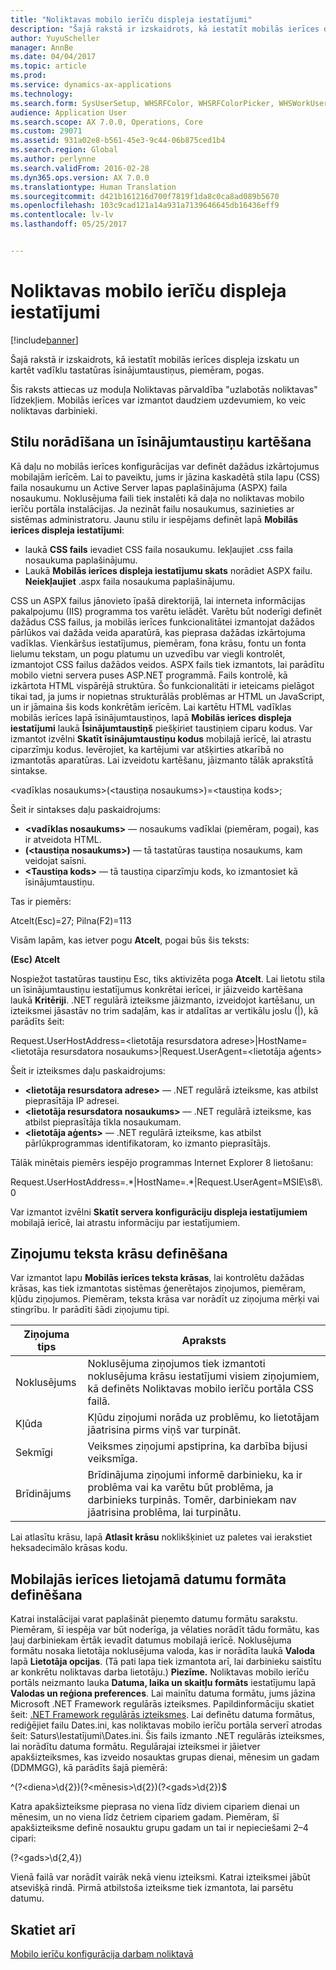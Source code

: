 ```yaml
---
title: "Noliktavas mobilo ierīču displeja iestatījumi"
description: "Šajā rakstā ir izskaidrots, kā iestatīt mobilās ierīces displeja izskatu un kartēt vadīklu tastatūras īsinājumtaustiņus, piemēram, pogas."
author: YuyuScheller
manager: AnnBe
ms.date: 04/04/2017
ms.topic: article
ms.prod: 
ms.service: dynamics-ax-applications
ms.technology: 
ms.search.form: SysUserSetup, WHSRFColor, WHSRFColorPicker, WHSWorkUserDisplaySettings
audience: Application User
ms.search.scope: AX 7.0.0, Operations, Core
ms.custom: 29071
ms.assetid: 931a02e8-b561-45e3-9c44-06b875ced1b4
ms.search.region: Global
ms.author: perlynne
ms.search.validFrom: 2016-02-28
ms.dyn365.ops.version: AX 7.0.0
ms.translationtype: Human Translation
ms.sourcegitcommit: d421b161216d700f7819f1da8c0ca8ad089b5670
ms.openlocfilehash: 103c9cad121a14a931a7139646645db16436eff9
ms.contentlocale: lv-lv
ms.lasthandoff: 05/25/2017


---
```


# <a name="warehouse-mobile-device-display-settings"></a>Noliktavas mobilo ierīču displeja iestatījumi

[!include[banner](../includes/banner.md)]


Šajā rakstā ir izskaidrots, kā iestatīt mobilās ierīces displeja izskatu un kartēt vadīklu tastatūras īsinājumtaustiņus, piemēram, pogas. 

Šis raksts attiecas uz moduļa Noliktavas pārvaldība "uzlabotās noliktavas" līdzekļiem. Mobilās ierīces var izmantot daudziem uzdevumiem, ko veic noliktavas darbinieki.

## <a name="specify-styles-and-map-keyboard-shortcuts"></a>Stilu norādīšana un īsinājumtaustiņu kartēšana
Kā daļu no mobilās ierīces konfigurācijas var definēt dažādus izkārtojumus mobilajām ierīcēm. Lai to paveiktu, jums ir jāzina kaskadētā stila lapu (CSS) faila nosaukumu un Active Server lapas paplašinājuma (ASPX) faila nosaukumu. Noklusējuma faili tiek instalēti kā daļa no noliktavas mobilo ierīču portāla instalācijas. Ja nezināt failu nosaukumus, sazinieties ar sistēmas administratoru. Jaunu stilu ir iespējams definēt lapā **Mobilās ierīces displeja iestatījumi**:

-    laukā **CSS fails** ievadiet CSS faila nosaukumu. Iekļaujiet .css faila nosaukuma paplašinājumu.
-   Laukā **Mobilās ierīces displeja iestatījumu skats** norādiet ASPX failu. **Neiekļaujiet** .aspx faila nosaukuma paplašinājumu.

CSS un ASPX failus jānovieto īpašā direktorijā, lai interneta informācijas pakalpojumu (IIS) programma tos varētu ielādēt. Varētu būt noderīgi definēt dažādus CSS failus, ja mobilās ierīces funkcionalitātei izmantojat dažādos pārlūkos vai dažāda veida aparatūrā, kas pieprasa dažādas izkārtojuma vadīklas. Vienkāršus iestatījumus, piemēram, fona krāsu, fontu un fonta lielumu tekstam, un pogu platumu un uzvedību var viegli kontrolēt, izmantojot CSS failus dažādos veidos. ASPX fails tiek izmantots, lai parādītu mobilo vietni servera puses ASP.NET programmā. Fails kontrolē, kā izkārtota HTML vispārējā struktūra. Šo funkcionalitāti ir ieteicams pielāgot tikai tad, ja jums ir nopietnas strukturālās problēmas ar HTML un JavaScript, un ir jāmaina šis kods konkrētām ierīcēm. Lai kartētu HTML vadīklas mobilās ierīces lapā īsinājumtaustiņos, lapā **Mobilās ierīces displeja iestatījumi** laukā **Īsinājumtaustiņš** piešķiriet taustiņiem ciparu kodus. Var izmantot izvēlni **Skatīt īsinājumtaustiņu kodus** mobilajā ierīcē, lai atrastu ciparzīmju kodus. Ievērojiet, ka kartējumi var atšķirties atkarībā no izmantotās aparatūras. Lai izveidotu kartēšanu, jāizmanto tālāk aprakstītā sintakse.

&lt;vadīklas nosaukums&gt;(&lt;taustiņa nosaukums&gt;)=&lt;taustiņa kods&gt;;

Šeit ir sintakses daļu paskaidrojums:

-   **&lt;vadīklas nosaukums&gt;** — nosaukums vadīklai (piemēram, pogai), kas ir atveidota HTML.
-   **(&lt;taustiņa nosaukums&gt;)** — tā tastatūras taustiņa nosaukums, kam veidojat saīsni.
-   **&lt;Taustiņa kods&gt;** — tā taustiņa ciparzīmju kods, ko izmantosiet kā īsinājumtaustiņu.

Tas ir piemērs:

Atcelt(Esc)=27; Pilna(F2)=113

Visām lapām, kas ietver pogu **Atcelt**, pogai būs šis teksts:

**(Esc) Atcelt**

Nospiežot tastatūras taustiņu Esc, tiks aktivizēta poga **Atcelt**. Lai lietotu stila un īsinājumtaustiņu iestatījumus konkrētai ierīcei, ir jāizveido kartēšana laukā **Kritēriji**. .NET regulārā izteiksme jāizmanto, izveidojot kartēšanu, un izteiksmei jāsastāv no trim sadaļām, kas ir atdalītas ar vertikālu joslu (|), kā parādīts šeit:

Request.UserHostAddress=&lt;lietotāja resursdatora adrese&gt;|HostName=&lt;lietotāja resursdatora nosaukums&gt;|Request.UserAgent=&lt;lietotāja aģents&gt;

Šeit ir izteiksmes daļu paskaidrojums:

-   **&lt;lietotāja resursdatora adrese&gt;** — .NET regulārā izteiksme, kas atbilst pieprasītāja IP adresei.
-   **&lt;lietotāja resursdatora nosaukums&gt;** — .NET regulārā izteiksme, kas atbilst pieprasītāja tīkla nosaukumam.
-   **&lt;lietotāja aģents&gt;** — .NET regulārā izteiksme, kas atbilst pārlūkprogrammas identifikatoram, ko izmanto pieprasītājs.

Tālāk minētais piemērs iespējo programmas Internet Explorer 8 lietošanu:

Request.UserHostAddress=.\*|HostName=.\*|Request.UserAgent=MSIE\\s8\\.0

Var izmantot izvēlni **Skatīt servera konfigurāciju displeja iestatījumiem** mobilajā ierīcē, lai atrastu informāciju par iestatījumiem.

## <a name="define-text-colors-for-messages"></a>Ziņojumu teksta krāsu definēšana
Var izmantot lapu **Mobilās ierīces teksta krāsas**, lai kontrolētu dažādas krāsas, kas tiek izmantotas sistēmas ģenerētajos ziņojumos, piemēram, kļūdu ziņojumos. Piemēram, teksta krāsa var norādīt uz ziņojuma mērķi vai stingrību. Ir parādīti šādi ziņojumu tipi.

| Ziņojuma tips | Apraksts                                                                                                                                                                            |
|--------------|----------------------------------------------------------------------------------------------------------------------------------------------------------------------------------------|
| Noklusējums      | Noklusējuma ziņojumos tiek izmantoti noklusējuma krāsu iestatījumi visiem ziņojumiem, kā definēts Noliktavas mobilo ierīču portāla CSS failā.                                                   |
| Kļūda        | Kļūdu ziņojumi norāda uz problēmu, ko lietotājam jāatrisina pirms viņš var turpināt.                                                                                             |
| Sekmīgi      | Veiksmes ziņojumi apstiprina, ka darbība bijusi veiksmīga.                                                                                                                                |
| Brīdinājums      | Brīdinājuma ziņojumi informē darbinieku, ka ir problēma vai ka varētu būt problēma, ja darbinieks turpinās. Tomēr, darbiniekam nav jāatrisina problēma, lai turpinātu. |

Lai atlasītu krāsu, lapā **Atlasīt krāsu** noklikšķiniet uz paletes vai ierakstiet heksadecimālo krāsas kodu.

## <a name="define-the-date-format-to-use-on-mobile-devices"></a>Mobilajās ierīces lietojamā datumu formāta definēšana
Katrai instalācijai varat paplašināt pieņemto datumu formātu sarakstu. Piemēram, šī iespēja var būt noderīga, ja vēlaties norādīt tādu formātu, kas ļauj darbiniekam ērtāk ievadīt datumus mobilajā ierīcē. Noklusējuma formātu nosaka lietotāja noklusējuma valoda, kas ir norādīta laukā **Valoda** lapā **Lietotāja opcijas**. (Tā pati lapa tiek izmantota arī, lai darbinieku saistītu ar konkrētu noliktavas darba lietotāju.) **Piezīme.** Noliktavas mobilo ierīču portāls neizmanto lauka **Datuma, laika un skaitļu formāts** iestatījumu lapā **Valodas un reģiona preferences**. Lai mainītu datuma formātu, jums jāzina Microsoft .NET Framework regulārās izteiksmes. Papildinformāciju skatiet šeit: [.NET Framework regulārās izteiksmes](http://go.microsoft.com/fwlink/?LinkId=391260). Lai definētu datuma formātus, rediģējiet failu Dates.ini, kas noliktavas mobilo ierīču portāla serverī atrodas šeit: Saturs\\Iestatījumi\\Dates.ini. Šis fails izmanto .NET regulārās izteiksmes, lai norādītu datuma formātu. Regulārajai izteiksmei ir jāietver apakšizteiksmes, kas izveido nosauktas grupas dienai, mēnesim un gadam (DDMMGG), kā parādīts šajā piemērā:

^(?&lt;diena&gt;\\d{2})(?&lt;mēnesis&gt;\\d{2})(?&lt;gads&gt;\\d{2})$

Katra apakšizteiksme pieprasa no viena līdz diviem cipariem dienai un mēnesim, un no viena līdz četriem cipariem gadam. Piemēram, šī apakšizteiksme definē nosauktu grupu gadam un tai ir nepieciešami 2–4 cipari:

(?&lt;gads&gt;\\d{2,4})

Vienā failā var norādīt vairāk nekā vienu izteiksmi. Katrai izteiksmei jābūt atsevišķā rindā. Pirmā atbilstoša izteiksme tiek izmantota, lai parsētu datumu.

<a name="see-also"></a>Skatiet arī
--------

[Mobilo ierīču konfigurācija darbam noliktavā](configure-mobile-devices-warehouse.md)




